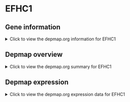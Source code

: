 <h1>EFHC1</h1>

<h2>Gene information</h2>
<details>
  <summary>Click to view the depmap.org information for EFHC1</summary>
  <iframe src="https://depmap.org/portal/gene/EFHC1?tab=about" style="border:none;width:100%;height:800px"></iframe>
</details>

<h2>Depmap overview</h2>
<details>
  <summary>Click to view the depmap.org summary for EFHC1</summary>
  <iframe src="https://depmap.org/portal/gene/EFHC1?tab=overview" style="border:none;width:100%;height:800px"></iframe>
</details>

<h2>Depmap expression</h2>
<details>
  <summary>Click to view the depmap.org expression data for EFHC1</summary>
  <iframe src="https://depmap.org/portal/gene/EFHC1?tab=characterization" style="border:none;width:100%;height:800px"></iframe>
</details>


<!--
<h2>Reactome Pathway diagram</h2>
<details>
  <summary>Click to view Reactome pathway for EFHC1</summary>
  PNAME
</details>
-->


